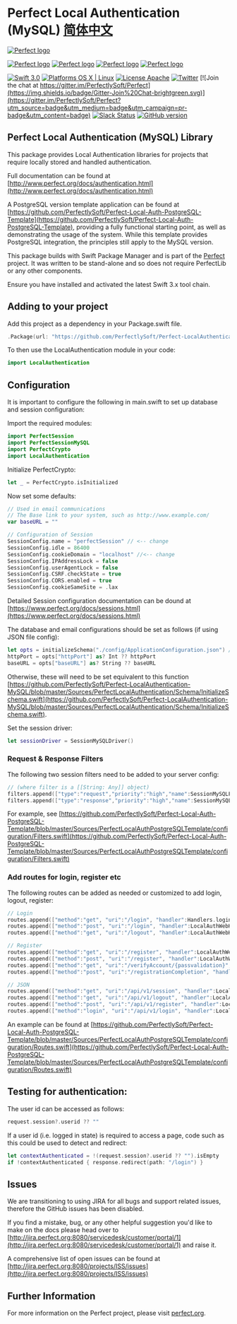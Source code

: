 # Perfect Local Authentication (MySQL) [简体中文](README.zh_CN.md)

[![Perfect logo](http://www.perfect.org/github/Perfect_GH_header_854.jpg)](http://perfect.org/get-involved.html)

[![Perfect logo](http://www.perfect.org/github/Perfect_GH_button_1_Star.jpg)](https://github.com/PerfectlySoft/Perfect)
[![Perfect logo](http://www.perfect.org/github/Perfect_GH_button_2_Git.jpg)](https://gitter.im/PerfectlySoft/Perfect)
[![Perfect logo](http://www.perfect.org/github/Perfect_GH_button_3_twit.jpg)](https://twitter.com/perfectlysoft)
[![Perfect logo](http://www.perfect.org/github/Perfect_GH_button_4_slack.jpg)](http://perfect.ly)


[![Swift 3.0](https://img.shields.io/badge/Swift-3.0-orange.svg?style=flat)](https://developer.apple.com/swift/)
[![Platforms OS X | Linux](https://img.shields.io/badge/Platforms-OS%20X%20%7C%20Linux%20-lightgray.svg?style=flat)](https://developer.apple.com/swift/)
[![License Apache](https://img.shields.io/badge/License-Apache-lightgrey.svg?style=flat)](http://perfect.org/licensing.html)
[![Twitter](https://img.shields.io/badge/Twitter-@PerfectlySoft-blue.svg?style=flat)](http://twitter.com/PerfectlySoft)
[![Join the chat at https://gitter.im/PerfectlySoft/Perfect](https://img.shields.io/badge/Gitter-Join%20Chat-brightgreen.svg)](https://gitter.im/PerfectlySoft/Perfect?utm_source=badge&utm_medium=badge&utm_campaign=pr-badge&utm_content=badge)
[![Slack Status](http://perfect.ly/badge.svg)](http://perfect.ly) [![GitHub version](https://badge.fury.io/gh/PerfectlySoft%2FPerfect-CURL.svg)](https://badge.fury.io/gh/PerfectlySoft%2FPerfect-CURL)

## Perfect Local Authentication (MySQL) Library


This package provides Local Authentication libraries for projects that require locally stored and handled authentication.

Full documentation can be found at [http://www.perfect.org/docs/authentication.html](http://www.perfect.org/docs/authentication.html)

A PostgreSQL version template application can be found at [https://github.com/PerfectlySoft/Perfect-Local-Auth-PostgreSQL-Template](https://github.com/PerfectlySoft/Perfect-Local-Auth-PostgreSQL-Template), providing a fully functional starting point, as well as demonstrating the usage of the system. While this template provides PostgreSQL integration, the principles still apply to the MySQL version.

This package builds with Swift Package Manager and is part of the [Perfect](https://github.com/PerfectlySoft/Perfect) project. It was written to be stand-alone and so does not require PerfectLib or any other components.

Ensure you have installed and activated the latest Swift 3.x tool chain.

## Adding to your project

Add this project as a dependency in your Package.swift file.

``` swift
.Package(url: "https://github.com/PerfectlySoft/Perfect-LocalAuthentication-MySQL.git", majorVersion: 1)
```

To then use the LocalAuthentication module in your code:

``` swift
import LocalAuthentication
```

## Configuration

It is important to configure the following in main.swift to set up database and session configuration:

Import the required modules:

``` swift
import PerfectSession
import PerfectSessionMySQL
import PerfectCrypto
import LocalAuthentication
```

Initialize PerfectCrypto:

``` swift
let _ = PerfectCrypto.isInitialized
```

Now set some defaults:

``` swift
// Used in email communications
// The Base link to your system, such as http://www.example.com/
var baseURL = ""

// Configuration of Session
SessionConfig.name = "perfectSession" // <-- change
SessionConfig.idle = 86400
SessionConfig.cookieDomain = "localhost" //<-- change
SessionConfig.IPAddressLock = false
SessionConfig.userAgentLock = false
SessionConfig.CSRF.checkState = true
SessionConfig.CORS.enabled = true
SessionConfig.cookieSameSite = .lax
```

Detailed Session configuration documentation can be dound at [https://www.perfect.org/docs/sessions.html](https://www.perfect.org/docs/sessions.html)

The database and email configurations should be set as follows (if using JSON file config):

``` swift
let opts = initializeSchema("./config/ApplicationConfiguration.json") // <-- loads base config like db and email configuration
httpPort = opts["httpPort"] as? Int ?? httpPort
baseURL = opts["baseURL"] as? String ?? baseURL
```

Otherwise, these will need to be set equivalent to this function [https://github.com/PerfectlySoft/Perfect-LocalAuthentication-MySQL/blob/master/Sources/PerfectLocalAuthentication/Schema/InitializeSchema.swift](https://github.com/PerfectlySoft/Perfect-LocalAuthentication-MySQL/blob/master/Sources/PerfectLocalAuthentication/Schema/InitializeSchema.swift).

Set the session driver:

``` swift
let sessionDriver = SessionMySQLDriver()
```

### Request & Response Filters

The following two session filters need to be added to your server config:

``` swift
// (where filter is a [[String: Any]] object)
filters.append(["type":"request","priority":"high","name":SessionMySQLFilter.filterAPIRequest])
filters.append(["type":"response","priority":"high","name":SessionMySQLFilter.filterAPIResponse])
```

For example, see [https://github.com/PerfectlySoft/Perfect-Local-Auth-PostgreSQL-Template/blob/master/Sources/PerfectLocalAuthPostgreSQLTemplate/configuration/Filters.swift](https://github.com/PerfectlySoft/Perfect-Local-Auth-PostgreSQL-Template/blob/master/Sources/PerfectLocalAuthPostgreSQLTemplate/configuration/Filters.swift)

### Add routes for login, register etc

The following routes can be added as needed or customized to add login, logout, register:

``` swift
// Login
routes.append(["method":"get", "uri":"/login", "handler":Handlers.login]) // simply a serving of the login GET
routes.append(["method":"post", "uri":"/login", "handler":LocalAuthWebHandlers.login])
routes.append(["method":"get", "uri":"/logout", "handler":LocalAuthWebHandlers.logout])

// Register
routes.append(["method":"get", "uri":"/register", "handler":LocalAuthWebHandlers.register])
routes.append(["method":"post", "uri":"/register", "handler":LocalAuthWebHandlers.registerPost])
routes.append(["method":"get", "uri":"/verifyAccount/{passvalidation}", "handler":LocalAuthWebHandlers.registerVerify])
routes.append(["method":"post", "uri":"/registrationCompletion", "handler":LocalAuthWebHandlers.registerCompletion])

// JSON
routes.append(["method":"get", "uri":"/api/v1/session", "handler":LocalAuthJSONHandlers.session])
routes.append(["method":"get", "uri":"/api/v1/logout", "handler":LocalAuthJSONHandlers.logout])
routes.append(["method":"post", "uri":"/api/v1/register", "handler":LocalAuthJSONHandlers.register])
routes.append(["method":"login", "uri":"/api/v1/login", "handler":LocalAuthJSONHandlers.login])
```

An example can be found at [https://github.com/PerfectlySoft/Perfect-Local-Auth-PostgreSQL-Template/blob/master/Sources/PerfectLocalAuthPostgreSQLTemplate/configuration/Routes.swift](https://github.com/PerfectlySoft/Perfect-Local-Auth-PostgreSQL-Template/blob/master/Sources/PerfectLocalAuthPostgreSQLTemplate/configuration/Routes.swift)

## Testing for authentication:

The user id can be accessed as follows:

``` swift
request.session?.userid ?? ""
```

If a user id (i.e. logged in state) is required to access a page, code such as this could be used to detect and redirect:

``` swift
let contextAuthenticated = !(request.session?.userid ?? "").isEmpty
if !contextAuthenticated { response.redirect(path: "/login") }
```

## Issues

We are transitioning to using JIRA for all bugs and support related issues, therefore the GitHub issues has been disabled.

If you find a mistake, bug, or any other helpful suggestion you'd like to make on the docs please head over to [http://jira.perfect.org:8080/servicedesk/customer/portal/1](http://jira.perfect.org:8080/servicedesk/customer/portal/1) and raise it.

A comprehensive list of open issues can be found at [http://jira.perfect.org:8080/projects/ISS/issues](http://jira.perfect.org:8080/projects/ISS/issues)


## Further Information
For more information on the Perfect project, please visit [perfect.org](http://perfect.org).
